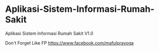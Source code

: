 # Aplikasi-Sistem-Informasi-Rumah-Sakit
Aplikasi Sistem Informasi Rumah Sakit V1.0

Don't Forget Like FP https://www.facebook.com/mafulprayoga
